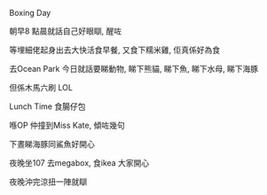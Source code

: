 Boxing Day

朝早8 點晨就話自己好眼瞓, 醒咗

等埋細佬起身出去大快活食早餐, 又食下糯米雞, 佢真係好為食

去Ocean Park 今日就話要睇動物, 睇下熊貓, 睇下魚, 睇下水母, 睇下海豚

但係木馬六刷 LOL

Lunch Time 食腸仔包

喺OP 仲撞到Miss Kate, 傾咗幾句

下晝睇海豚同鯊魚好開心

夜晚坐107 去megabox, 食ikea 大家開心

夜晚沖完涼扭一陣就瞓
